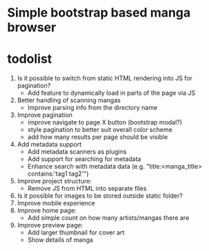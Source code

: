 # Simple bootstrap based manga browser

# todolist
1. Is it possible to switch from static HTML rendering into JS for pagination?
    * Add feature to dynamically load in parts of the page via JS
2. Better handling of scanning mangas
    * Improve parsing info from the directory name
3. Improve pagination
    * improve navigate to page X button (bootstrap modal?)
    * style pagination to better suit overall color scheme
    * add how many results per page should be visible
4. Add metadata support
    * Add metadata scanners as plugins
    * Add support for searching for metadata
    * Enhance search with metadata data (e.g. "title:<manga_title> contains:'tag1 tag2'")
5. Improve project structure:
    * Remove JS from HTML into separate files
6. Is it possible for images to be stored outside static folder?
7. Improve mobile experience
8. Improve home page:
    * Add simple count on how many artists/mangas there are
9. Improve preview page:
    * Add larger thumbnail for cover art
    * Show details of manga